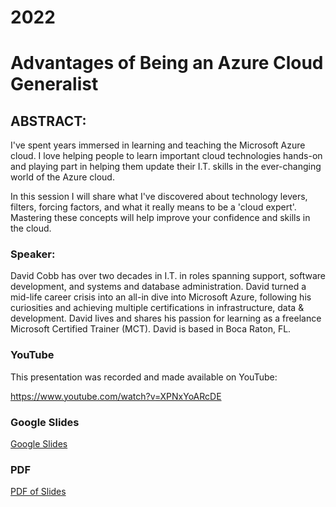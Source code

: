 
# 2022

# Advantages of Being an Azure Cloud Generalist

## ABSTRACT:

I've spent years immersed in learning and teaching the Microsoft Azure cloud. I love helping people to learn important cloud technologies hands-on and playing part in helping them update their I.T. skills in the ever-changing world of the Azure cloud.

In this session I will share what I've discovered about technology levers, filters, forcing factors, and what it really means to be a 'cloud expert'. Mastering these concepts will help improve your confidence and skills in the cloud.

### Speaker:
David Cobb has over two decades in I.T. in roles spanning support, software development, and systems and database administration. David turned a mid-life career crisis into an all-in dive into Microsoft Azure, following his curiosities and achieving multiple certifications in infrastructure, data & development. David lives and shares his passion for learning as a freelance Microsoft Certified Trainer (MCT). David is based in Boca Raton, FL.

### YouTube

This presentation was recorded and made available on YouTube:

https://www.youtube.com/watch?v=XPNxYoARcDE

### Google Slides
[Google Slides](https://docs.google.com/presentation/d/1pIgxEfxRX1WH01Rtvnh2X5dRsyvW7UPVXmJrKPpIN88/edit?usp=sharing)

### PDF

[PDF of Slides ](./Advantages%20of%20Being%20an%20Azure%20Cloud%20Generalist.pdf)